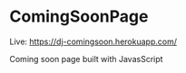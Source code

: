 # ComingSoonPage
Live: https://dj-comingsoon.herokuapp.com/

Coming soon page built with JavasScript
